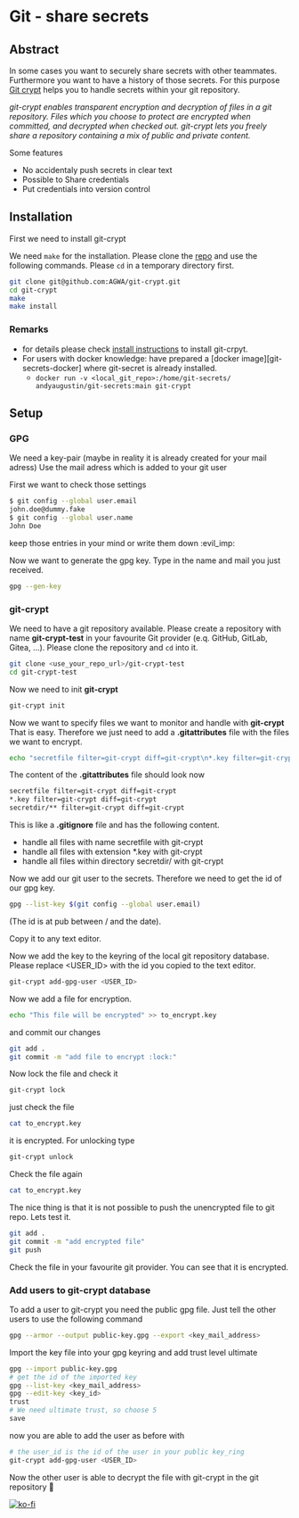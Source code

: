 # Git - share secrets

## Abstract

In some cases you want to securely share secrets with other teammates. Furthermore you want to have a history of those secrets.
For this purpose [Git crypt][git-crypt] helps you to handle secrets within your git repository.

*git-crypt enables transparent encryption and decryption of files in a git repository. Files which you choose to protect are encrypted when committed, and decrypted when checked out. git-crypt lets you freely share a repository containing a mix of public and private content.*

Some features

- No accidentaly push secrets in clear text
- Possible to Share credentials
- Put credentials into version control

## Installation

First we need to install git-crypt

We need `make` for the installation.
Please clone the [repo][git-crypt] and use the following commands.
Please `cd` in a temporary directory first.

```bash
git clone git@github.com:AGWA/git-crypt.git
cd git-crypt
make
make install
```

### Remarks

- for details please check [install instructions][git-crypt-install] to install git-crpyt.
- For users with docker knowledge: have prepared a [docker image][git-secrets-docker] where git-secret is already installed.
  - `docker run -v <local_git_repo>:/home/git-secrets/ andyaugustin/git-secrets:main git-crypt`

## Setup

### GPG

We need a key-pair (maybe in reality it is already created for your mail adress)
Use the mail adress which is added to your git user

First we want to check those settings

```bash
$ git config --global user.email
john.doe@dummy.fake
$ git config --global user.name
John Doe
```

keep those entries in your mind or write them down :evil_imp:

Now we want to generate the gpg key.
Type in the name and mail you just received.

```bash
gpg --gen-key
```

### git-crypt

We need to have a git repository available. Please create a repository with name **git-crypt-test** in your favourite Git provider (e.q. GitHub, GitLab, Gitea, ...).
Please clone the repository and `cd` into it.

```bash
git clone <use_your_repo_url>/git-crypt-test
cd git-crypt-test
```

Now we need to init **git-crypt**

```bash
git-crypt init
```

Now we want to specify files we want to monitor and handle with **git-crypt**
That is easy. Therefore we just need to add a **.gitattributes** file with the files we want to encrypt.

```bash
echo "secretfile filter=git-crypt diff=git-crypt\n*.key filter=git-crypt diff=git-crypt\nsecretdir/** filter=git-crypt diff=git-crypt" >> .gitattributes
```

The content of the **.gitattributes** file should look now

```txt
secretfile filter=git-crypt diff=git-crypt
*.key filter=git-crypt diff=git-crypt
secretdir/** filter=git-crypt diff=git-crypt
```

This is like a **.gitignore** file and has the following content.

- handle all files with name secretfile with git-crypt
- handle all files with extension *.key with git-crypt
- handle all files within directory secretdir/ with git-crypt

Now we add our git user to the secrets. Therefore we need to get the id of our gpg key.

```bash
gpg --list-key $(git config --global user.email)
```

(The id is at pub between / and the date).

Copy it to any text editor.

Now we add the key to the keyring of the local git repository database.
Please replace <USER_ID> with the id you copied to the text editor.

```bash
git-crypt add-gpg-user <USER_ID>
```

Now we add a file for encryption.

```bash
echo "This file will be encrypted" >> to_encrypt.key
```

and commit our changes

```bash
git add .
git commit -m "add file to encrypt :lock:"
```

Now lock the file and check it

```bash
git-crypt lock
```

just check the file

```bash
cat to_encrypt.key
```

it is encrypted. For unlocking type

```bash
git-crypt unlock
```

Check the file again

```bash
cat to_encrypt.key
```

The nice thing is that it is not possible to push the unencrypted file to git repo.
Lets test it.

```bash
git add .
git commit -m "add encrypted file"
git push
```

Check the file in your favourite git provider. You can see that it is encrypted.

### Add users to git-crypt database

To add a user to git-crypt you need the public gpg file.
Just tell the other users to use the following command

```bash
gpg --armor --output public-key.gpg --export <key_mail_address>
```

Import the key file into your gpg keyring and add trust level ultimate

```bash
gpg --import public-key.gpg
# get the id of the imported key
gpg --list-key <key_mail_address>
gpg --edit-key <key_id>
trust
# We need ultimate trust, so choose 5
save
```

now you are able to add the user as before with

```bash
# the user_id is the id of the user in your public key_ring
git-crypt add-gpg-user <USER_ID>
```

Now the other user is able to decrypt the file with git-crypt in the git repository :rocket:

[![ko-fi](https://ko-fi.com/img/githubbutton_sm.svg)](https://ko-fi.com/A0A4EKB66)

[git-crypt]: https://github.com/AGWA/git-crypt
[git-crypt-install]: https://github.com/AGWA/git-crypt/blob/master/INSTALL.md
